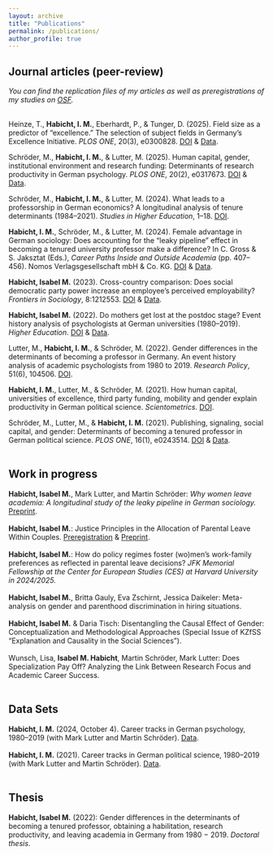 ```yaml
---
layout: archive
title: "Publications"
permalink: /publications/
author_profile: true
---
```

<h2>Journal articles (peer-review)</h2>

<i>You can find the replication files of my articles as well as preregistrations of my studies on <a href="https://osf.io/b4mpr/">OSF</a>.</i>
<br>
<br>

Heinze, T., <b>Habicht, I. M.</b>, Eberhardt, P., & Tunger, D. (2025). Field size as a predictor of “excellence.” The selection of subject fields in Germany’s Excellence Initiative. <i>PLOS ONE</i>, 20(3), e0300828. <a href="https://doi.org/10.1371/journal.pone.0300828">DOI</a> & <a href="https://osf.io/qf6z2/">Data</a>.

Schröder, M., <b>Habicht, I. M.</b>, & Lutter, M. (2025). Human capital, gender, institutional environment and research funding: Determinants of research productivity in German psychology. <i>PLOS ONE</i>, 20(2), e0317673. <a href="https://doi.org/10.1371/journal.pone.0317673">DOI</a> & <a href="https://osf.io/qdnb2/">Data</a>.

Schröder, M., <b>Habicht, I. M.</b>, & Lutter, M. (2024). What leads to a professorship in German economics? A longitudinal analysis of tenure determinants (1984–2021). <i>Studies in Higher Education</i>, 1–18. <a href="https://doi.org/10.1080/03075079.2024.2405553">DOI</a>.

<b>Habicht, I. M.</b>, Schröder, M., & Lutter, M. (2024). Female advantage in German sociology: Does accounting for the “leaky pipeline” effect in becoming a tenured university professor make a difference? In C. Gross & S. Jaksztat (Eds.), <i>Career Paths Inside and Outside Academia</i> (pp. 407–456). Nomos Verlagsgesellschaft mbH & Co. KG. <a href="https://doi.org/10.5771/9783748925590-407">DOI</a> & <a href="https://osf.io/ev8mx/">Data</a>.

<b>Habicht, Isabel M.</b> (2023). Cross-country comparison: Does social democratic party power increase an employee’s perceived employability? <i>Frontiers in Sociology</i>, 8:1212553. <a href="https://doi.org/10.3389/fsoc.2023.1212553">DOI</a> & <a href="https://osf.io/xfndq/">Data</a>.

<b>Habicht, Isabel M.</b> (2022). Do mothers get lost at the postdoc stage? Event history analysis of psychologists at German universities (1980–2019). <i>Higher Education</i>. <a href="https://doi.org/10.1007/s10734-022-00949-y">DOI</a> & <a href="https://osf.io/ev8mx/">Data</a>.

Lutter, M., <b>Habicht, I. M.</b>, & Schröder, M. (2022). Gender differences in the determinants of becoming a professor in Germany. An event history analysis of academic psychologists from 1980 to 2019. <i>Research Policy</i>, 51(6), 104506. <a href="https://doi.org/10.1016/j.respol.2022.104506">DOI</a>.

<b>Habicht, I. M.</b>, Lutter, M., & Schröder, M. (2021). How human capital, universities of excellence, third party funding, mobility and gender explain productivity in German political science. <i>Scientometrics</i>. <a href="https://doi.org/10.1007/s11192-021-04175-8">DOI</a>.

Schröder, M., Lutter, M., & <b>Habicht, I. M.</b> (2021). Publishing, signaling, social capital, and gender: Determinants of becoming a tenured professor in German political science. <i>PLOS ONE</i>, 16(1), e0243514. <a href="https://doi.org/10.1371/journal.pone.0243514">DOI</a> & <a href="https://osf.io/afrxk/">Data</a>.
<br><br>
<h2>Work in progress</h2>
<b>Habicht, Isabel M.</b>, Mark Lutter, and Martin Schröder: <i>Why women leave academia: A longitudinal study of the leaky pipeline in German sociology.</i>  
<a href="https://osf.io/preprints/osf/8y2fs_v1" target="_blank">Preprint</a>.
<br>
<br>
<b>Habicht, Isabel M.</b>: Justice Principles in the Allocation of Parental Leave Within Couples.  
<a href="https://osf.io/8krjc/" target="_blank">Preregistration</a> & <a href="https://osf.io/preprints/osf/nryug_v1" target="_blank">Preprint</a>.
<br>
<br>
<b>Habicht, Isabel M.</b>: How do policy regimes foster (wo)men’s work-family preferences as reflected in parental leave decisions? <i>JFK Memorial Fellowship at the Center for European Studies (CES) at Harvard University in 2024/2025.</i>
<br>
<br>
<b>Habicht, Isabel M.</b>, Britta Gauly, Eva Zschirnt, Jessica Daikeler: Meta-analysis on gender and parenthood discrimination in hiring situations. 
<br>
<br>
<b>Habicht, Isabel M.</b> & Daria Tisch: Disentangling the Causal Effect of Gender: Conceptualization and Methodological Approaches (Special Issue of KZfSS “Explanation and Causality in the Social Sciences”).
<br>
<br>
Wunsch, Lisa, <b>Isabel M. Habicht</b>, Martin Schröder, Mark Lutter: Does Specialization Pay Off? Analyzing the Link Between Research Focus and Academic Career Success. 
<br>
<br>
<h2>Data Sets</h2>

<b>Habicht, I. M.</b> (2024, October 4). Career tracks in German psychology, 1980–2019 (with Mark Lutter and Martin Schröder). <a href="https://osf.io/qdnb2/">Data</a>.
<br>
<br>
<b>Habicht, I. M.</b> (2021). Career tracks in German political science, 1980–2019 (with Mark Lutter and Martin Schröder). <a href="https://data.uni-marburg.de/handle/dataumr/103">Data</a>.
<br><br>
<h2>Thesis</h2>
<b>Habicht, Isabel M.</b> (2022): Gender differences in the determinants of becoming a tenured professor, obtaining a habilitation, research productivity, and leaving academia in Germany from 1980 − 2019. <i>Doctoral thesis</i>.
